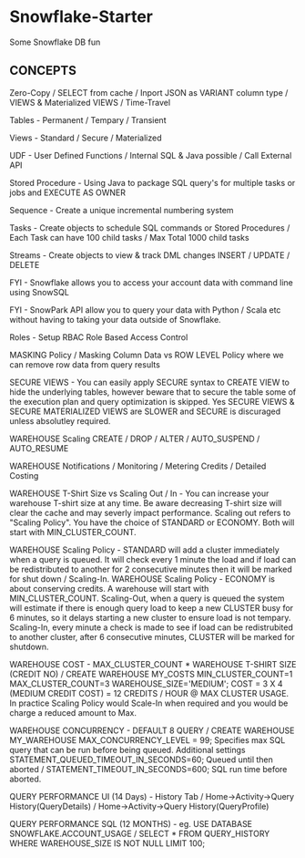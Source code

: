 # Snowflake-Starter
Some Snowflake DB fun

CONCEPTS
------------

Zero-Copy / SELECT from cache / Inport JSON as VARIANT column type / VIEWS & Materialized VIEWS / Time-Travel

Tables - Permanent / Tempary / Transient 

Views - Standard / Secure / Materialized

UDF - User Defined Functions / Internal SQL & Java possible / Call External API

Stored Procedure - Using Java to package SQL query's for multiple tasks or jobs and EXECUTE AS OWNER

Sequence - Create a unique incremental numbering system

Tasks - Create objects to schedule SQL commands or Stored Procedures / Each Task can have 100 child tasks / Max Total 1000 child tasks

Streams - Create objects to view & track DML changes INSERT / UPDATE / DELETE

FYI - Snowflake allows you to access your account data with command line using SnowSQL

FYI - SnowPark API allow you to query your data with Python / Scala etc without having to taking your data outside of Snowflake. 

Roles - Setup RBAC Role Based Access Control

MASKING Policy / Masking Column Data vs ROW LEVEL Policy where we can remove row data from query results

SECURE VIEWS - You can easily apply SECURE syntax to CREATE VIEW to hide the underlying tables, however beware that to secure the table some of the execution plan and query optimization is skipped.  Yes SECURE VIEWS & SECURE MATERIALIZED VIEWS are SLOWER and SECURE is discuraged unless absolutley required.

WAREHOUSE Scaling CREATE / DROP / ALTER / AUTO_SUSPEND / AUTO_RESUME

WAREHOUSE Notifications / Monitoring / Metering Credits / Detailed Costing 

WAREHOUSE T-Shirt Size vs Scaling Out / In - You can increase your warehouse T-shirt size at any time.  Be aware decreasing T-shirt size will clear the cache and may severly impact performance.  Scaling out refers to "Scaling Policy".  You have the choice of STANDARD or ECONOMY.  Both will start with MIN_CLUSTER_COUNT.  

WAREHOUSE Scaling Policy - STANDARD will add a cluster immediately when a query is queued.  It will check every 1 minute the load and if load can be redistributed to another for 2 consecutive minutes then it will be marked for shut down / Scaling-In.
WAREHOUSE Scaling Policy - ECONOMY is about conserving credits.  A warehouse will start with MIN_CLUSTER_COUNT.  Scaling-Out, when a query is queued the system will estimate if there is enough query load to keep a new CLUSTER busy for 6 minutes, so it delays starting a new cluster to ensure load is not tempary.  Scaling-In, every minute a check is made to see if load can be redistrubited to another cluster, after 6 consecutive minutes, CLUSTER will be marked for shutdown. 

WAREHOUSE COST - MAX_CLUSTER_COUNT * WAREHOUSE T-SHIRT SIZE (CREDIT NO) / CREATE WAREHOUSE MY_COSTS MIN_CLUSTER_COUNT=1 MAX_CLUSTER_COUNT=3 WAREHOUSE_SIZE='MEDIUM';
COST = 3 X 4 (MEDIUM CREDIT COST) = 12 CREDITS / HOUR @ MAX CLUSTER USAGE.  In practice Scaling Policy would Scale-In when required and you would be charge a reduced amount to Max.

WAREHOUSE CONCURRENCY - DEFAULT 8 QUERY / CREATE WAREHOUSE MY_WAREHOUSE MAX_CONCURRENCY_LEVEL = 99; Specifies max SQL query that can be run before being queued.  Additional settings STATEMENT_QUEUED_TIMEOUT_IN_SECONDS=60; Queued until then aborted / STATEMENT_TIMEOUT_IN_SECONDS=600; SQL run time before aborted.

QUERY PERFORMANCE UI (14 Days) - History Tab / Home->Activity->Query History(QueryDetails) / Home->Activity->Query History(QueryProfile)

QUERY PERFORMANCE SQL (12 MONTHS) - eg. USE DATABASE SNOWFLAKE.ACCOUNT_USAGE / SELECT * FROM QUERY_HISTORY WHERE WAREHOUSE_SIZE IS NOT NULL LIMIT 100;
